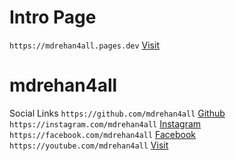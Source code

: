# Intro Page
`https://mdrehan4all.pages.dev` [Visit](https://mdrehan4all.pages.dev)

# mdrehan4all

Social Links
`https://github.com/mdrehan4all` [Github](https://github.com/mdrehan4all)
`https://instagram.com/mdrehan4all` [Instagram](https://instagram.com/mdrehan4all)
`https://facebook.com/mdrehan4all` [Facebook](https://facebook.com/mdrehan4all)
`https://youtube.com/mdrehan4all` [Visit](https://youtube.com/mdrehan4all)

